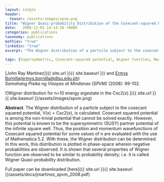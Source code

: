 ```yaml
---
layout: single
header:
  teaser: /assets/images/spvm.png
title: "Wigner Quasi-probability Distribution of the Cosecant-squared Potential Well"
date:   2008-12-01 14:14:36 +0800
categories: publications
taxonomy: publications
mathjax: "true"
linkedin: "true"
excerpt: "The Wigner distribution of a particle subject to the cosecant squared potential, V (x) = Csc2(x), is calculated."

tags: [Supersymmetric, Cosecant-squared potential, Wigner function, Negative probabilities, Probability density]
---
```

[John Ray Martinez]({{ site.url }}{{ site.baseurl }}) and [Ermys Bornilla](https://www.linkedin.com/in/ermys-bornilla-28b664108/)(ermys.bornilla@dlsu.edu.ph)<br/>
*Samahang Pisika ng Visayas at Mindanao (SPVM)* (2008): 99-102.<br/>

![Wigner distribution for n=10 energy eigestate in the Csc2(x).]({{ site.url }}{{ site.baseurl }}/assets/images/spvm.png)

**Abstract**. The Wigner distribution of a particle subject to the cosecant squared potential, V(x) = Csc2(x), is calculated. Cosecant squared potential is among the non-trivial potential that cannot be solved exactly. However, this potential is known to be the supersymmetric (SUSY) partner potential of the infinite square well. Thus, the position and momentum wavefunctions of Cosecant squared potential for some values of n are evaluated with the use of Mathematica 5.2. With these, the Wigner distribution can be determined. In this work, this distribution is plotted in phase-space wherein negative probabilities are observed. It is shown that several properties of Wigner function are observed to be similar to probability density; i.e. it is called Wigner Quasi-probability distribution.

Full paper can be downloaded [here]({{ site.url }}{{ site.baseurl }}/assets/docs/jmartinez_spvm_2008.pdf)
